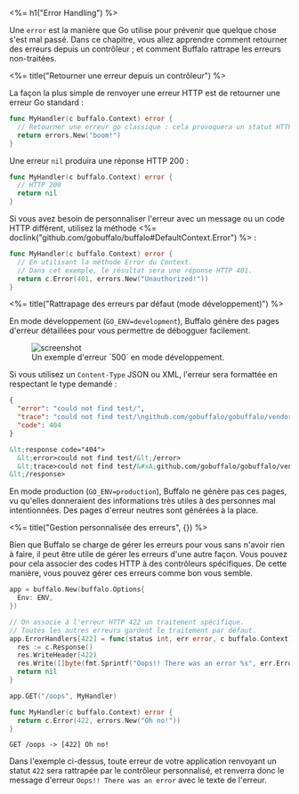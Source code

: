 <%= h1("Error Handling") %>

Une `error` est la manière que Go utilise pour prévenir que quelque chose s'est mal passé. Dans ce chapitre, vous allez apprendre comment retourner des erreurs depuis un contrôleur ; et comment Buffalo rattrape les erreurs non-traitées.

<%= title("Retourner une erreur depuis un contrôleur") %>

La façon la plus simple de renvoyer une erreur HTTP est de retourner une erreur Go standard :
```go
func MyHandler(c buffalo.Context) error {
  // Retourner une erreur go classique : cela provoquera un statut HTTP 500.
  return errors.New("boom!")
}
```

Une erreur `nil` produira une réponse HTTP 200 :
```go
func MyHandler(c buffalo.Context) error {
  // HTTP 200
  return nil
}
```

Si vous avez besoin de personnaliser l'erreur avec un message ou un code HTTP différent, utilisez la méthode <%= doclink("github.com/gobuffalo/buffalo#DefaultContext.Error") %> :
```go
func MyHandler(c buffalo.Context) error {
  // En utilisant la méthode Error du Context.
  // Dans cet exemple, le résultat sera une réponse HTTP 401.
  return c.Error(401, errors.New("Unauthorized!"))
}
```

<%= title("Rattrapage des erreurs par défaut (mode développement)") %>

En mode développement (`GO_ENV=development`), Buffalo génère des pages d'erreur détaillées pour vous permettre de débogguer facilement.

<figure>
  <img src="/assets/images/500_example.png" title="screenshot">
  <figcaption>Un exemple d'erreur `500` en mode développement.</figcaption>
</figure>

Si vous utilisez un `Content-Type` JSON ou XML, l'erreur sera formattée en respectant le type demandé :

```json
{
  "error": "could not find test/",
  "trace": "could not find test/\ngithub.com/gobuffalo/gobuffalo/vendor/github.com/gobuffalo/buffalo.(*App).fileServer.func1\n\t/home/michalakst/go/src/github.com/gobuffalo/gobuffalo/vendor/github.com/gobuffalo/buffalo/route_mappings.go:97\nnet/http.HandlerFunc.ServeHTTP\n\t/usr/local/go/src/net/http/server.go:1947\nnet/http.StripPrefix.func1\n\t/usr/local/go/src/net/http/server.go:1986\nnet/http.HandlerFunc.ServeHTTP\n\t/usr/local/go/src/net/http/server.go:1947\ngithub.com/gobuffalo/gobuffalo/vendor/github.com/gorilla/mux.(*Router).ServeHTTP\n\t/home/michalakst/go/src/github.com/gobuffalo/gobuffalo/vendor/github.com/gorilla/mux/mux.go:162\ngithub.com/gobuffalo/gobuffalo/vendor/github.com/markbates/refresh/refresh/web.ErrorChecker.func1\n\t/home/michalakst/go/src/github.com/gobuffalo/gobuffalo/vendor/github.com/markbates/refresh/refresh/web/web.go:23\nnet/http.HandlerFunc.ServeHTTP\n\t/usr/local/go/src/net/http/server.go:1947\ngithub.com/gobuffalo/gobuffalo/vendor/github.com/gobuffalo/buffalo.(*App).ServeHTTP\n\t/home/michalakst/go/src/github.com/gobuffalo/gobuffalo/vendor/github.com/gobuffalo/buffalo/server.go:127\nnet/http.serverHandler.ServeHTTP\n\t/usr/local/go/src/net/http/server.go:2694\nnet/http.(*conn).serve\n\t/usr/local/go/src/net/http/server.go:1830\nruntime.goexit\n\t/usr/local/go/src/runtime/asm_amd64.s:2361",
  "code": 404
}
```

```xml
&lt;response code="404">
  &lt;error>could not find test/&lt;/error>
  &lt;trace>could not find test/&#xA;github.com/gobuffalo/gobuffalo/vendor/github.com/gobuffalo/buffalo.(*App).fileServer.func1&#xA;&#x9;/home/michalakst/go/src/github.com/gobuffalo/gobuffalo/vendor/github.com/gobuffalo/buffalo/route_mappings.go:97&#xA;net/http.HandlerFunc.ServeHTTP&#xA;&#x9;/usr/local/go/src/net/http/server.go:1947&#xA;net/http.StripPrefix.func1&#xA;&#x9;/usr/local/go/src/net/http/server.go:1986&#xA;net/http.HandlerFunc.ServeHTTP&#xA;&#x9;/usr/local/go/src/net/http/server.go:1947&#xA;github.com/gobuffalo/gobuffalo/vendor/github.com/gorilla/mux.(*Router).ServeHTTP&#xA;&#x9;/home/michalakst/go/src/github.com/gobuffalo/gobuffalo/vendor/github.com/gorilla/mux/mux.go:162&#xA;github.com/gobuffalo/gobuffalo/vendor/github.com/markbates/refresh/refresh/web.ErrorChecker.func1&#xA;&#x9;/home/michalakst/go/src/github.com/gobuffalo/gobuffalo/vendor/github.com/markbates/refresh/refresh/web/web.go:23&#xA;net/http.HandlerFunc.ServeHTTP&#xA;&#x9;/usr/local/go/src/net/http/server.go:1947&#xA;github.com/gobuffalo/gobuffalo/vendor/github.com/gobuffalo/buffalo.(*App).ServeHTTP&#xA;&#x9;/home/michalakst/go/src/github.com/gobuffalo/gobuffalo/vendor/github.com/gobuffalo/buffalo/server.go:127&#xA;net/http.serverHandler.ServeHTTP&#xA;&#x9;/usr/local/go/src/net/http/server.go:2694&#xA;net/http.(*conn).serve&#xA;&#x9;/usr/local/go/src/net/http/server.go:1830&#xA;runtime.goexit&#xA;&#x9;/usr/local/go/src/runtime/asm_amd64.s:2361&lt;/trace>
&lt;/response>
```

En mode production (`GO_ENV=production`), Buffalo ne génère pas ces pages, vu qu'elles donneraient des informations très utiles à des personnes mal intentionnées. Des pages d'erreur neutres sont générées à la place.

<%= title("Gestion personnalisée des erreurs", {}) %>

Bien que Buffalo se charge de gérer les erreurs pour vous sans n'avoir rien à faire, il peut être utile de gérer les erreurs d'une autre façon. Vous pouvez pour cela associer des codes HTTP à des contrôleurs spécifiques. De cette manière, vous pouvez gérer ces erreurs comme bon vous semble.

```go
app = buffalo.New(buffalo.Options{
  Env: ENV,
})

// On associe à l'erreur HTTP 422 un traitement spécifique.
// Toutes les autres erreurs gardent le traitement par défaut.
app.ErrorHandlers[422] = func(status int, err error, c buffalo.Context) error {
  res := c.Response()
  res.WriteHeader(422)
  res.Write([]byte(fmt.Sprintf("Oops!! There was an error %s", err.Error())))
  return nil
}

app.GET("/oops", MyHandler)

func MyHandler(c buffalo.Context) error {
  return c.Error(422, errors.New("Oh no!"))
}
```

```text
GET /oops -> [422] Oh no!
```

Dans l'exemple ci-dessus, toute erreur de votre application renvoyant un statut `422` sera rattrapée par le contrôleur personnalisé, et renverra donc le message d'erreur `Oops!! There was an error` avec le texte de l'erreur.
